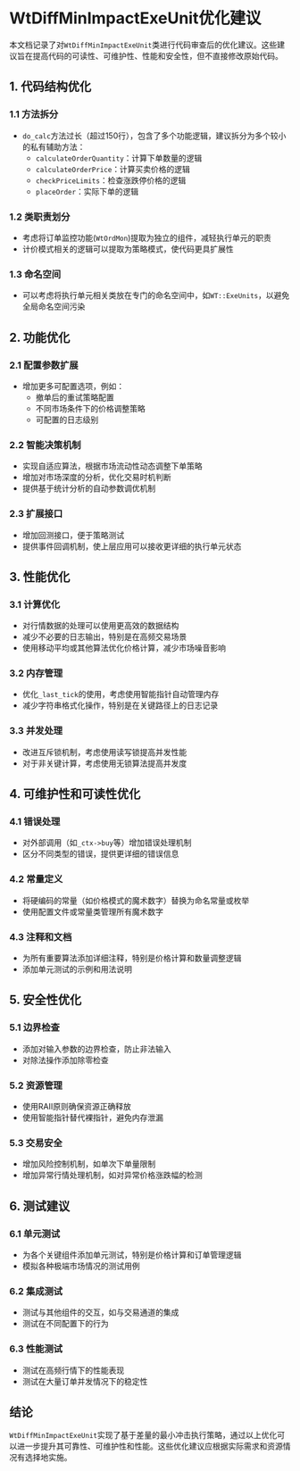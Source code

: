 # WtDiffMinImpactExeUnit优化建议

本文档记录了对`WtDiffMinImpactExeUnit`类进行代码审查后的优化建议。这些建议旨在提高代码的可读性、可维护性、性能和安全性，但不直接修改原始代码。

## 1. 代码结构优化

### 1.1 方法拆分

- `do_calc`方法过长（超过150行），包含了多个功能逻辑，建议拆分为多个较小的私有辅助方法：
  - `calculateOrderQuantity`：计算下单数量的逻辑
  - `calculateOrderPrice`：计算买卖价格的逻辑
  - `checkPriceLimits`：检查涨跌停价格的逻辑
  - `placeOrder`：实际下单的逻辑

### 1.2 类职责划分

- 考虑将订单监控功能(`WtOrdMon`)提取为独立的组件，减轻执行单元的职责
- 计价模式相关的逻辑可以提取为策略模式，使代码更具扩展性

### 1.3 命名空间

- 可以考虑将执行单元相关类放在专门的命名空间中，如`WT::ExeUnits`，以避免全局命名空间污染

## 2. 功能优化

### 2.1 配置参数扩展

- 增加更多可配置选项，例如：
  - 撤单后的重试策略配置
  - 不同市场条件下的价格调整策略
  - 可配置的日志级别

### 2.2 智能决策机制

- 实现自适应算法，根据市场流动性动态调整下单策略
- 增加对市场深度的分析，优化交易时机判断
- 提供基于统计分析的自动参数调优机制

### 2.3 扩展接口

- 增加回测接口，便于策略测试
- 提供事件回调机制，使上层应用可以接收更详细的执行单元状态

## 3. 性能优化

### 3.1 计算优化

- 对行情数据的处理可以使用更高效的数据结构
- 减少不必要的日志输出，特别是在高频交易场景
- 使用移动平均或其他算法优化价格计算，减少市场噪音影响

### 3.2 内存管理

- 优化`_last_tick`的使用，考虑使用智能指针自动管理内存
- 减少字符串格式化操作，特别是在关键路径上的日志记录

### 3.3 并发处理

- 改进互斥锁机制，考虑使用读写锁提高并发性能
- 对于非关键计算，考虑使用无锁算法提高并发度

## 4. 可维护性和可读性优化

### 4.1 错误处理

- 对外部调用（如`_ctx->buy`等）增加错误处理机制
- 区分不同类型的错误，提供更详细的错误信息

### 4.2 常量定义

- 将硬编码的常量（如价格模式的魔术数字）替换为命名常量或枚举
- 使用配置文件或常量类管理所有魔术数字

### 4.3 注释和文档

- 为所有重要算法添加详细注释，特别是价格计算和数量调整逻辑
- 添加单元测试的示例和用法说明

## 5. 安全性优化

### 5.1 边界检查

- 添加对输入参数的边界检查，防止非法输入
- 对除法操作添加除零检查

### 5.2 资源管理

- 使用RAII原则确保资源正确释放
- 使用智能指针替代裸指针，避免内存泄漏

### 5.3 交易安全

- 增加风险控制机制，如单次下单量限制
- 增加异常行情处理机制，如对异常价格涨跌幅的检测

## 6. 测试建议

### 6.1 单元测试

- 为各个关键组件添加单元测试，特别是价格计算和订单管理逻辑
- 模拟各种极端市场情况的测试用例

### 6.2 集成测试

- 测试与其他组件的交互，如与交易通道的集成
- 测试在不同配置下的行为

### 6.3 性能测试

- 测试在高频行情下的性能表现
- 测试在大量订单并发情况下的稳定性

## 结论

`WtDiffMinImpactExeUnit`实现了基于差量的最小冲击执行策略，通过以上优化可以进一步提升其可靠性、可维护性和性能。这些优化建议应根据实际需求和资源情况有选择地实施。
